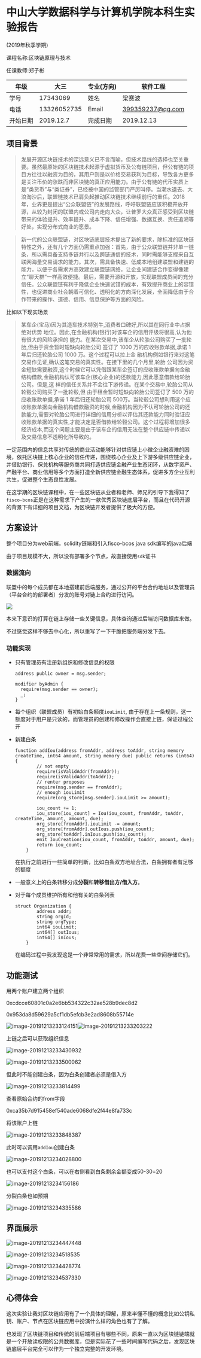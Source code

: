 # 中山大学数据科学与计算机学院本科生实验报告

(2019年秋季学期)

课程名称:区块链原理与技术

任课教师:郑子彬

| 年级     | 大三        | 专业(方向) | 软件工程         |
| -------- | ----------- | ---------- | ---------------- |
| 学号     | 17343069    | 姓名       | 梁赛波           |
| 电话     | 13326052735 | Email      | 399359237@qq.com |
| 开始日期 | 2019.12.7   | 完成日期   | 2019.12.13       |

## 项目背景

> 发展开源区块链技术的深远意义已不言而喻，但技术路线的选择也至关重要。虽然最原始的区块链技术起源于虚拟货币及公有链项目，但公有链的项目方往往以融资为目的，其用户则是以价格交易获利为目标，导致各方更多是关注币价的涨跌而非区块链的真正应用能力。由于公有链的代币实质上是“类货币”与“类证券”，已经被中国的监管部门严厉叫停。当潮水退去、大浪淘沙后，联盟链技术已肩负起推动区块链技术继续前行的重任。2018年，业界更是提出“公众联盟链”的发展路线，呼吁联盟链应该积极开放开源，从较为封闭的联盟内或公司内走向大众，让普罗大众真正感受到区块链带来的体验提升、效率提升、成本下降、信任增强、数据互换、责任追溯等好处，实现分布式商业的愿景。

> 新一代的公众联盟链，对区块链底层技术提出了新的要求，除标准的区块链特性之外，还有几个方面仍需重点加强：首先，由于公众联盟链并非单一链条，所以需具备支持多链并行以及跨链通信的技术，同时需能够支撑来自互联网海量交易请求的能力。其次，需具备快速、低成本地组建联盟和建链的能力，以便于各需求方高效建立联盟链网络，让企业间建链合作变得像建立“聊天群”一样高效便捷。最后，需要开源和开放，实现联盟成员间的充分信任。公众联盟链有利于降低企业快速试错的成本，有效提升商业上的容错性，也促进商业社会朝着可信化、透明化的方向深化发展，全面降低由于合作带来的操作、道德、信用、信息保护等方面的风险。

比如以下现实场景

> 某车企(宝马)因为其造车技术特别牛,消费者口碑好,所以其在同行业中占据绝对优势
> 地位。因此,在金融机构(银行)对该车企的信用评级将很高,认为他有很大的风险承担的
> 能力。在某次交易中,该车企从轮胎公司购买了一批轮胎,但由于资金暂时短缺向轮胎公司
> 签订了 1000 万的应收账款单据,承诺 1 年后归还轮胎公司 1000 万。这个过程可以拉上金
> 融机构例如银行来对这笔交易作见证,确认这笔交易的真实性。在接下里的几个月里,轮胎
> 公司因为资金短缺需要融资,这个时候它可以凭借跟某车企签订的应收账款单据向金融结构借款,金融机构认可该车企(核心企业)的还款能力,因此愿意借款给轮胎公司。但是,这
> 样的信任关系并不会往下游传递。在某个交易中,轮胎公司从轮毂公司购买了一批轮毂,但
> 由于租金暂时短缺向轮胎公司签订了 500 万的应收账款单据,承诺 1 年后归还轮胎公司 500万。当轮毂公司想利用这个应收账款单据向金融机构借款融资的时候,金融机构因为不认可轮胎公司的还款能力,需要对轮胎公司进行详细的信用分析以评估其还款能力同时验证应收账款单据的真实性,才能决定是否借款给轮毂公司。这个过程将增加很多经济成本,而这个问题主要是由于该车企的信用无法在整个供应链中传递以及交易信息不透明化所导致的。

一定范围内的信息共享对传统的商业活动能够针对供应链上小微企业融资难的困境，依托区块链上核心企业的信任传递，围绕核心企业及上下游多级供应链企业，并借助银行、保兑机构等服务商共同打造供应链金融产业生态闭环，从数字资产、产融平台、商业信用等多个方面打造全新供应链金融生态体系，促进多方企业互利共生，促进整个生态良性发展。

在这学期的区块链课程中，在一些区块链从业者和老师、师兄的引导下我得知了`fisco-bcos`正是在这种需求下产生的一款优秀区块链底层平台，而且在代码开源的背景下有详细的项目文档，为区块链开发者提供了极大的方便。

## 方案设计

整个项目分为web前端，solidity链端和引入fisco-bcos java sdk编写的java后端

由于项目规模不大，所以没有部署多个节点，故直接使用`sdk`证书

### 数据流向

联盟中的每个成员都在本地搭建前后端服务，通过公开的平台合约地址以及管理员（平台合约的部署者）分发的账号对链上合约进行访问。

![](p.png)

本来下意识的打算在链上存储一些关键信息，具体查询通过后端访问数据库来做。

不过感觉这样不够去中心化，所以重写了一下干脆把服务端分发下去。

### 功能实现

+ 只有管理员有注册新组织和修改信息的权限

  ```
  address public owner = msg.sender;
  
  modifier byAdmin {
  	require(msg.sender == owner);
  	_;
  }
  ```

+ 每个组织（联盟成员）有初始白条额度`iouLimit`, 由于存在上一条规则，这一额度对于用户是只读的，而管理员的创建和修改操作会直接上链，保证过程公开

+ 新建白条

  ```
  function addIou(address fromAddr, address toAddr, string memory createTime, int64 amount, string memory due) public returns (int64) {
          // not empty
          require(isValidAddr(fromAddr));
          require(isValidAddr(toAddr));
          // renter proposes
          require(msg.sender == fromAddr);
          // enough iouLimit
          require(org_store[msg.sender].iouLimit >= amount);
  
          iou_count += 1;
          iou_store[iou_count] = Iou(iou_count, fromAddr, toAddr, createTime, amount, amount, due);
          org_store[fromAddr].iouLimit -= amount;
          org_store[fromAddr].outIous.push(iou_count);
          org_store[toAddr].inIous.push(iou_count);
          emit IouCreation(iou_count, fromAddr, toAddr, amount, due);
          return iou_count;
      }
  ```

  在执行之前进行一些简单的判断，比如白条双方地址合法，白条拥有者有足够的额度

+ 一般意义上的白条转移分成**分裂**和**转移借出方/借入方**。

+ 对于每个成员维护所有和他有关的白条列表

  ```
  struct Organization {
          address addr;
          string orgId;
          string orgType;
          int64 iouLimit;
          int64[] outIous;
          int64[] inIous;
      }
  ```

  在编码过程中我发现这是一个非常常用的需求，所以花费一些空间存储它们。

## 功能测试

用两个账户建立两个组织

0xcdcce60801c0a2e6bb534322c32ae528b9dec8d2

0x953da8d59629a5cf1db5efcb3e2ad8608b55714e

![image-20191213233124151](assets/image-20191213233124151.png)![image-20191213233203222](assets/image-20191213233203222.png)

上链之后可以获取组织信息

![image-20191213233430932](assets/image-20191213233430932.png)

![image-20191213233500062](assets/image-20191213233500062.png)

但此时不能创建白条，因为白条创建者必须是借入方

![image-20191213233814499](assets/image-20191213233814499.png)

查看原始合约的from字段

0xca35b7d915458ef540ade6068dfe2f44e8fa733c

将该账户上链

![image-20191213233848387](assets/image-20191213233848387.png)



此时可以调用`addIou`创建白条

![image-20191213234028800](assets/image-20191213234028800.png)

也可以支付这个白条，可以在右侧看到白条剩余金额变成50-30=20

![image-20191213234156186](assets/image-20191213234156186.png)

分裂白条也如预期

![image-20191213234335586](assets/image-20191213234335586.png)

## 界面展示

![image-20191213234447448](assets/image-20191213234447448.png)

![image-20191213234518535](assets/image-20191213234518535.png)

![image-20191213234428774](assets/image-20191213234428774.png)

![image-20191213234537330](assets/image-20191213234537330.png)



## 心得体会

这次实验让我对区块链应用有了一个具体的理解，原来半懂不懂的概念比如公钥私钥、账户、节点在区块链应用中扮演什么样的角色也有了了解。

也发现了区块链项目和传统的前后端项目有哪些不同，原来一直以为区块链链端就是一个开放读权限的公共数据库，但是实际花了一些时间编写代码之后，发现区块链底层平台完全可以作为一个独立完整的开发环境。
